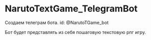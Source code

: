 # NarutoTextGame_TelegramBot

Создаем телеграм бота.
id: @NarutoTGame_bot

Бот будет представлять из себя пошаговую текстовую рпг игру.
